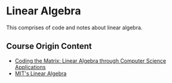 # Linear Algebra

This comprises of code and notes about linear algebra.

## Course Origin Content

- [Coding the Matrix: Linear Algebra through Computer Science
  Applications][coursera]
- [MIT's Linear Algebra][mit]

[coursera]: https://www.coursera.org/course/matrix
[mit]: http://ocw.mit.edu/courses/mathematics/18-06sc-linear-algebra-fall-2011/
